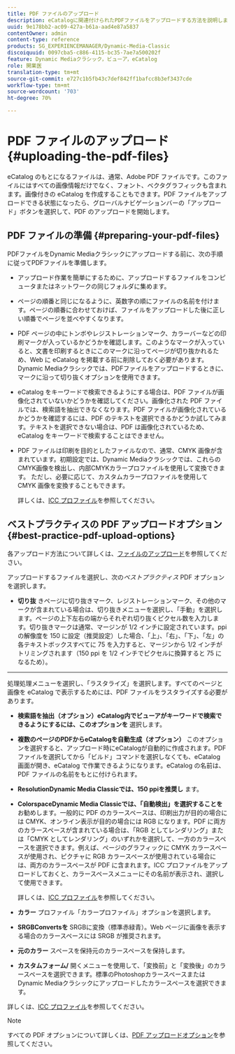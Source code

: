 ```yaml
---
title: PDF ファイルのアップロード
description: eCatalogに関連付けられたPDFファイルをアップロードする方法を説明します。
uuid: 9e178bb2-ac09-427a-b61a-aad4e87a5837
contentOwner: admin
content-type: reference
products: SG_EXPERIENCEMANAGER/Dynamic-Media-Classic
discoiquuid: 0097cba5-c886-4115-bc35-7ae7a500202f
feature: Dynamic Mediaクラシック，ビューア，eCatalog
role: 開業医
translation-type: tm+mt
source-git-commit: e727c1b5fb43c7def842ff1bafcc8b3ef3437cde
workflow-type: tm+mt
source-wordcount: '703'
ht-degree: 70%

---
```



# PDF ファイルのアップロード{#uploading-the-pdf-files}

eCatalog のもとになるファイルは、通常、Adobe PDF ファイルです。このファイルにはすべての画像情報だけでなく、フォント、ベクタグラフィックも含まれます。画像付きの eCatalog を作成することもできます。PDF ファイルをアップロードできる状態になったら、グローバルナビゲーションバーの「アップロード」ボタンを選択して、PDF のアップロードを開始します。

## PDF ファイルの準備  {#preparing-your-pdf-files}

PDFファイルをDynamic Mediaクラシックにアップロードする前に、次の手順に従ってPDFファイルを準備します。

* アップロード作業を簡単にするために、アップロードするファイルをコンピュータまたはネットワークの同じフォルダに集めます。
* ページの順番と同じになるように、英数字の順にファイルの名前を付けます。ページの順番に合わせておけば、ファイルをアップロードした後に正しい順番でページを並べやすくなります。
* PDF ページの中にトンボやレジストレーションマーク、カラーバーなどの印刷マークが入っているかどうかを確認します。このようなマークが入っていると、文書を印刷するときにこのマークに沿ってページが切り抜かれるため、Web に eCatalog を掲載する前に削除しておく必要があります。Dynamic Mediaクラシックでは、PDFファイルをアップロードするときに、マークに沿って切り抜くオプションを使用できます。
* eCatalog をキーワードで検索できるようにする場合は、PDF ファイルが画像化されていないかどうかを確認してください。画像化された PDF ファイルでは、検索語を抽出できなくなります。PDF ファイルが画像化されているかどうかを確認するには、PDF のテキストを選択できるかどうか試してみます。テキストを選択できない場合は、PDF は画像化されているため、eCatalog をキーワードで検索することはできません。
* PDF ファイルは印刷を目的としたファイルなので、通常、CMYK 画像が含まれています。初期設定では、Dynamic Mediaクラシックでは、これらのCMYK画像を検出し、内部CMYKカラープロファイルを使用して変換できます。 ただし、必要に応じて、カスタムカラープロファイルを使用して CMYK 画像を変換することもできます。

   詳しくは、[ICC プロファイル](icc-profiles.md#icc_profiles)を参照してください。

## ベストプラクティスの PDF アップロードオプション  {#best-practice-pdf-upload-options}

各アップロード方法について詳しくは、[ファイルのアップロード](uploading-files.md#uploading_your_files)を参照してください。

アップロードするファイルを選択し、次の&#x200B;*ベストプラクティス* PDF オプションを選択します。

* **切り抜**
きページに切り抜きマーク、レジストレーションマーク、その他のマークが含まれている場合は、切り抜きメニューを選択し、「手動」を選択します。ページの上下左右の端からそれぞれ切り抜くピクセル数を入力します。切り抜きマークは通常、マージンが 1/2 インチに設定されています。ppi の解像度を 150 に設定（推奨設定）した場合、「上」、「右」、「下」、「左」の各テキストボックスすべてに 75 を入力すると、マージンから 1/2 インチがトリミングされます（150 ppi を 1/2 インチでピクセルに換算すると 75 になるため）。

* ****
処理処理メニューを選択し、「ラスタライズ」を選択します。すべてのページと画像を eCatalog で表示するためには、PDF ファイルをラスタライズする必要があります。

* **検索語を抽出（オプション）eCatalog内でビューアがキーワードで検索できるようにするには、このオプションを**
選択します。

* **複数のページのPDFからeCatalogを自動生成（オプション）**
このオプションを選択すると、アップロード時にeCatalogが自動的に作成されます。PDF ファイルを選択してから「ビルド」コマンドを選択しなくても、eCatalog 画面が開き、eCatalog で作業できるようになります。eCatalog の名前は、PDF ファイルの名前をもとに付けられます。

* **ResolutionDynamic Media Classicでは、150 ppiを推奨し**
ます。

* **ColorspaceDynamic Media Classicでは、「自動検出」を選択することを**
お勧めします。一般的に PDF のカラースペースは、印刷出力が目的の場合には CMYK、オンライン表示が目的の場合には RGB になります。PDF に両方のカラースペースが含まれている場合は、「RGB としてレンダリング」または「CMYK としてレンダリング」のいずれかを選択して、一方のカラースペースを選択できます。例えば、ページのグラフィックに CMYK カラースペースが使用され、ピクチャに RGB カラースペースが使用されている場合には、両方のカラースペースが PDF に含まれます。ICC プロファイルをアップロードしておくと、カラースペースメニューにその名前が表示され、選択して使用できます。

   詳しくは、[ICC プロファイル](icc-profiles.md#icc_profiles)を参照してください。

* **カラー**
プロファイル「カラープロファイル」オプションを選択します。

* **SRGBConvertsを**
SRGBに変換（標準赤緑青）。Web ページに画像を表示する場合のカラースペースには SRGB が推奨されます。

* **元のカラー**
スペースを保持元のカラースペースを保持します。

* **カスタムフォーム/**
開くメニューを使用して、「変換前」と「変換後」のカラースペースを選択できます。標準のPhotoshopカラースペースまたはDynamic Mediaクラシックにアップロードしたカラースペースを選択できます。

詳しくは、[ICC プロファイル](icc-profiles.md#icc_profiles)を参照してください。

>[!NOTE]
>
>すべての PDF オプションについて詳しくは、[PDF アップロードオプション](pdfs.md#pdf_upload_options)を参照してください。

